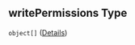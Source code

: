 ## writePermissions Type

`object[]` ([Details](btpsa-usecase-properties-services-items-allof-1-then-allof-84-then-allof-1-then-properties-parameters-properties-writepermissions-items.md))
